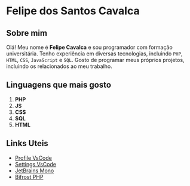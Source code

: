 # Felipe dos Santos Cavalca

## Sobre mim

Olá! Meu nome é **Felipe Cavalca** e sou programador com formação universitária. Tenho experiência em diversas tecnologias, incluindo `PHP`, `HTML`, `CSS`, `JavaScript` e `SQL`. Gosto de programar meus próprios projetos, incluindo os relacionados ao meu trabalho.

## Linguagens que mais gosto

1. **PHP**
1. **JS**
1. **CSS**
1. **SQL**
1. **HTML**

## Links Uteis

* [Profile VsCode](Home.code-profile)
* [Settings VsCode](settingsVsCode.jsonc)
* [JetBrains Mono](https://www.jetbrains.com/pt-br/lp/mono/)
* [Bifrost PHP](https://github.com/stars/Felipe-Cavalca/lists/bifrostphp)

